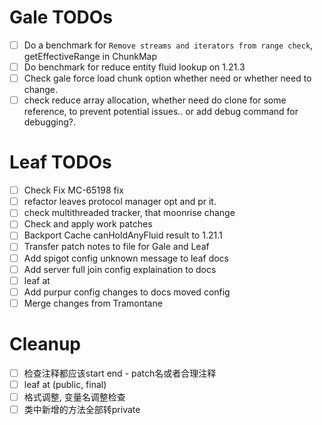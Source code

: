 # Gale TODOs
- [ ] Do a benchmark for `Remove streams and iterators from range check`, getEffectiveRange in ChunkMap
- [ ] Do benchmark for reduce entity fluid lookup on 1.21.3
- [ ] Check gale force load chunk option whether need or whether need to change.
- [ ] check reduce array allocation, whether need do clone for some reference, to prevent potential issues.. or add debug command for debugging?.

# Leaf TODOs
- [ ] Check Fix MC-65198 fix
- [ ] refactor leaves protocol manager opt and pr it.
- [ ] check multithreaded tracker, that moonrise change
- [ ] Check and apply work patches
- [ ] Backport Cache canHoldAnyFluid result to 1.21.1
- [ ] Transfer patch notes to file for Gale and Leaf
- [ ] Add spigot config unknown message to leaf docs
- [ ] Add server full join config explaination to docs
- [ ] leaf at
- [ ] Add purpur config changes to docs moved config
- [ ] Merge changes from Tramontane

# Cleanup
- [ ] 检查注释都应该start end - patch名或者合理注释
- [ ] leaf at (public, final)
- [ ] 格式调整, 变量名调整检查
- [ ] 类中新增的方法全部转private
